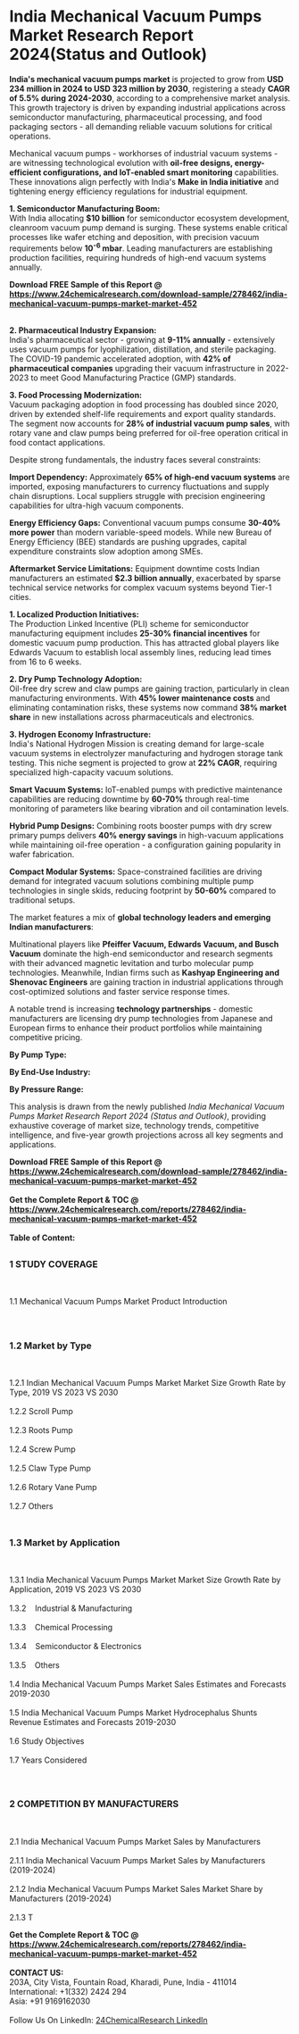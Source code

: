 <h1>India Mechanical Vacuum Pumps Market Research Report 2024(Status and Outlook)</h1><p><strong>India's mechanical vacuum pumps market</strong> is projected to grow from <strong>USD 234 million in 2024 to USD 323 million by 2030</strong>, registering a steady <strong>CAGR of 5.5% during 2024-2030</strong>, according to a comprehensive market analysis. This growth trajectory is driven by expanding industrial applications across semiconductor manufacturing, pharmaceutical processing, and food packaging sectors - all demanding reliable vacuum solutions for critical operations.</p><p>Mechanical vacuum pumps - workhorses of industrial vacuum systems - are witnessing technological evolution with <strong>oil-free designs, energy-efficient configurations, and IoT-enabled smart monitoring</strong> capabilities. These innovations align perfectly with India's <strong>Make in India initiative</strong> and tightening energy efficiency regulations for industrial equipment.</p><p><strong>1. Semiconductor Manufacturing Boom:</strong><br>
With India allocating <strong>$10 billion</strong> for semiconductor ecosystem development, cleanroom vacuum pump demand is surging. These systems enable critical processes like wafer etching and deposition, with precision vacuum requirements below <strong>10<sup>-6</sup> mbar</strong>. Leading manufacturers are establishing production facilities, requiring hundreds of high-end vacuum systems annually.</p><div><b>Download FREE Sample of this Report @ 
            <a href="https://www.24chemicalresearch.com/download-sample/278462/india-mechanical-vacuum-pumps-market-market-452">
            https://www.24chemicalresearch.com/download-sample/278462/india-mechanical-vacuum-pumps-market-market-452</a></b></div><br><p><strong>2. Pharmaceutical Industry Expansion:</strong><br>
India's pharmaceutical sector - growing at <strong>9-11% annually</strong> - extensively uses vacuum pumps for lyophilization, distillation, and sterile packaging. The COVID-19 pandemic accelerated adoption, with <strong>42% of pharmaceutical companies</strong> upgrading their vacuum infrastructure in 2022-2023 to meet Good Manufacturing Practice (GMP) standards.</p><p><strong>3. Food Processing Modernization:</strong><br>
Vacuum packaging adoption in food processing has doubled since 2020, driven by extended shelf-life requirements and export quality standards. The segment now accounts for <strong>28% of industrial vacuum pump sales</strong>, with rotary vane and claw pumps being preferred for oil-free operation critical in food contact applications.</p><p>Despite strong fundamentals, the industry faces several constraints:</p><p><strong>Import Dependency:</strong> Approximately <strong>65% of high-end vacuum systems</strong> are imported, exposing manufacturers to currency fluctuations and supply chain disruptions. Local suppliers struggle with precision engineering capabilities for ultra-high vacuum components.</p><p><strong>Energy Efficiency Gaps:</strong> Conventional vacuum pumps consume <strong>30-40% more power</strong> than modern variable-speed models. While new Bureau of Energy Efficiency (BEE) standards are pushing upgrades, capital expenditure constraints slow adoption among SMEs.</p><p><strong>Aftermarket Service Limitations:</strong> Equipment downtime costs Indian manufacturers an estimated <strong>$2.3 billion annually</strong>, exacerbated by sparse technical service networks for complex vacuum systems beyond Tier-1 cities.</p><p><strong>1. Localized Production Initiatives:</strong><br>
The Production Linked Incentive (PLI) scheme for semiconductor manufacturing equipment includes <strong>25-30% financial incentives</strong> for domestic vacuum pump production. This has attracted global players like Edwards Vacuum to establish local assembly lines, reducing lead times from 16 to 6 weeks.</p><p><strong>2. Dry Pump Technology Adoption:</strong><br>
Oil-free dry screw and claw pumps are gaining traction, particularly in clean manufacturing environments. With <strong>45% lower maintenance costs</strong> and eliminating contamination risks, these systems now command <strong>38% market share</strong> in new installations across pharmaceuticals and electronics.</p><p><strong>3. Hydrogen Economy Infrastructure:</strong><br>
India's National Hydrogen Mission is creating demand for large-scale vacuum systems in electrolyzer manufacturing and hydrogen storage tank testing. This niche segment is projected to grow at <strong>22% CAGR</strong>, requiring specialized high-capacity vacuum solutions.</p><p><strong>Smart Vacuum Systems:</strong> IoT-enabled pumps with predictive maintenance capabilities are reducing downtime by <strong>60-70%</strong> through real-time monitoring of parameters like bearing vibration and oil contamination levels.</p><p><strong>Hybrid Pump Designs:</strong> Combining roots booster pumps with dry screw primary pumps delivers <strong>40% energy savings</strong> in high-vacuum applications while maintaining oil-free operation - a configuration gaining popularity in wafer fabrication.</p><p><strong>Compact Modular Systems:</strong> Space-constrained facilities are driving demand for integrated vacuum solutions combining multiple pump technologies in single skids, reducing footprint by <strong>50-60%</strong> compared to traditional setups.</p><p>The market features a mix of <strong>global technology leaders and emerging Indian manufacturers</strong>:</p><p>Multinational players like <strong>Pfeiffer Vacuum, Edwards Vacuum, and Busch Vacuum</strong> dominate the high-end semiconductor and research segments with their advanced magnetic levitation and turbo molecular pump technologies. Meanwhile, Indian firms such as <strong>Kashyap Engineering and Shenovac Engineers</strong> are gaining traction in industrial applications through cost-optimized solutions and faster service response times.</p><p>A notable trend is increasing <strong>technology partnerships</strong> - domestic manufacturers are licensing dry pump technologies from Japanese and European firms to enhance their product portfolios while maintaining competitive pricing.</p><p><strong>By Pump Type:</strong></p><p><strong>By End-Use Industry:</strong></p><p><strong>By Pressure Range:</strong></p><p>This analysis is drawn from the newly published <em>India Mechanical Vacuum Pumps Market Research Report 2024 (Status and Outlook)</em>, providing exhaustive coverage of market size, technology trends, competitive intelligence, and five-year growth projections across all key segments and applications.</p><div><b>Download FREE Sample of this Report @ 
            <a href="https://www.24chemicalresearch.com/download-sample/278462/india-mechanical-vacuum-pumps-market-market-452">
            https://www.24chemicalresearch.com/download-sample/278462/india-mechanical-vacuum-pumps-market-market-452</a></b></div><br><div><b>Get the Complete Report & TOC @ 
            <a href="https://www.24chemicalresearch.com/reports/278462/india-mechanical-vacuum-pumps-market-market-452">
            https://www.24chemicalresearch.com/reports/278462/india-mechanical-vacuum-pumps-market-market-452</a></b></div><br>
            <b>Table of Content:</b><p><h2><span style="font-size:16px"><strong>1 STUDY COVERAGE</strong></span></h2><br />
<p>1.1 Mechanical Vacuum Pumps Market Product Introduction</p><br />
<h2><span style="font-size:16px"><strong>1.2 Market by Type</strong></span></h2><br />
<p>1.2.1 Indian Mechanical Vacuum Pumps Market Market Size Growth Rate by Type, 2019 VS 2023 VS 2030<br /><br />
1.2.2 Scroll Pump&nbsp;&nbsp; &nbsp;<br /><br />
1.2.3 Roots Pump<br /><br />
1.2.4 Screw Pump<br /><br />
1.2.5 Claw Type Pump<br /><br />
1.2.6 Rotary Vane Pump<br /><br />
1.2.7 Others<br /><br />
<h2><span style="font-size:16px"><strong>1.3 Market by Application</strong></span></h2><br />
<p>1.3.1 India Mechanical Vacuum Pumps Market Market Size Growth Rate by Application, 2019 VS 2023 VS 2030<br /><br />
1.3.2&nbsp;&nbsp; &nbsp;Industrial & Manufacturing<br /><br />
1.3.3&nbsp;&nbsp; &nbsp;Chemical Processing<br /><br />
1.3.4&nbsp;&nbsp; &nbsp;Semiconductor & Electronics<br /><br />
1.3.5&nbsp;&nbsp; &nbsp;Others<br /><br />
1.4 India Mechanical Vacuum Pumps Market Sales Estimates and Forecasts 2019-2030<br /><br />
1.5 India Mechanical Vacuum Pumps Market Hydrocephalus Shunts Revenue Estimates and Forecasts 2019-2030<br /><br />
1.6 Study Objectives<br /><br />
1.7 Years Considered</p><br />
<h2><span style="font-size:16px"><strong>2 COMPETITION BY MANUFACTURERS</strong></span></h2><br />
<p>2.1 India Mechanical Vacuum Pumps Market Sales by Manufacturers<br /><br />
2.1.1 India Mechanical Vacuum Pumps Market Sales by Manufacturers (2019-2024)<br /><br />
2.1.2 India Mechanical Vacuum Pumps Market Sales Market Share by Manufacturers (2019-2024)<br /><br />
2.1.3 T</p><div><b>Get the Complete Report & TOC @ 
            <a href="https://www.24chemicalresearch.com/reports/278462/india-mechanical-vacuum-pumps-market-market-452">
            https://www.24chemicalresearch.com/reports/278462/india-mechanical-vacuum-pumps-market-market-452</a></b></div><br><b>CONTACT US:</b><br>
            203A, City Vista, Fountain Road, Kharadi, Pune, India - 411014<br>
            International: +1(332) 2424 294<br>
            Asia: +91 9169162030 <br><br>
            Follow Us On LinkedIn: <a href="https://www.linkedin.com/company/24chemicalresearch/">24ChemicalResearch LinkedIn</a>